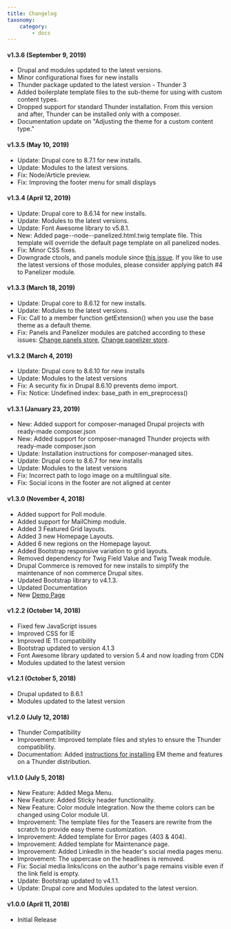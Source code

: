 ```yaml
---
title: Changelog
taxonomy:
    category:
        - docs
---
```


#### v1.3.6 (September 9, 2019)

- Drupal and modules updated to the latest versions.
- Minor configurational fixes for new installs
- Thunder package updated to the latest version - Thunder 3
- Added boilerplate template files to the sub-theme for using with custom content types.
- Dropped support for standard Thunder installation. From this version and after, Thunder can be installed only with a composer.
- Documentation update on "Adjusting the theme for a custom content type." 

#### v1.3.5 (May 10, 2019)

- Update: Drupal core to 8.7.1 for new installs.
- Update: Modules to the latest versions.
- Fix: Node/Article preview.
- Fix: Improving the footer menu for small displays


#### v1.3.4 (April 12, 2019)

- Update: Drupal core to 8.6.14 for new installs.
- Update: Modules to the latest versions.
- Update: Font Awesome library to v5.8.1.
- New: Added page--node--panelized.html.twig template file. This template will override the default page template on all panelized nodes.
- Fix: Minor CSS fixes.
- Downgrade ctools, and panels module since [this issue](https://www.drupal.org/project/panelizer/issues/3034080). If you like to use the latest versions of those modules, please consider applying patch #4 to Panelizer module. 

#### v1.3.3 (March 18, 2019)

- Update: Drupal core to 8.6.12 for new installs.
- Update: Modules to the latest versions.
- Fix: Call to a member function getExtension() when you use the base theme as a default theme.
- Fix: Panels and Panelizer modules are patched according to these issues: [Change panels store](https://www.drupal.org/project/panels/issues/3031778), [Change panelizer store](https://www.drupal.org/project/panelizer/issues/3034080).

#### v1.3.2 (March 4, 2019)

- Update: Drupal core to 8.6.10 for new installs
- Update: Modules to the latest versions
- Fix: A security fix in Drupal 8.6.10 prevents demo import.
- Fix: Notice: Undefined index: base_path in em_preprocess()

#### v1.3.1 (January 23, 2019)

- New: Added support for composer-managed Drupal projects with ready-made composer.json
- New: Added support for composer-managed Thunder projects with ready-made composer.json
- Update: Installation instructions for composer-managed sites.
- Update: Drupal core to 8.6.7 for new installs
- Update: Modules to the latest versions
- Fix: Incorrect path to logo image on a multilingual site.
- Fix: Social icons in the footer are not aligned at center


#### v1.3.0 (November 4, 2018)

- Added support for Poll module.
- Added support for MailChimp module.
- Added 3 Featured Grid layouts.
- Added 3 new Homepage Layouts.
- Added 6 new regions on the Homepage layout.
- Added Bootstrap responsive variation to grid layouts.
- Removed dependency for Twig Field Value and Twig Tweak module.
- Drupal Commerce is removed for new installs to simplify the maintenance of non commerce Drupal sites.
- Updated Bootstrap library to v4.1.3.
- Updated Documentation 
- New [Demo Page](https://em.pinkdexo.com/)

#### v1.2.2 (October 14, 2018)

- Fixed few JavaScript issues 
- Improved CSS for IE
- Improved IE 11 compatibility
- Bootstrap updated to version 4.1.3
- Font Awesome library updated to version 5.4 and now loading from CDN
- Modules updated to the latest version

#### v1.2.1 (October 5, 2018)

- Drupal updated to 8.6.1
- Modules updated to the latest version

#### v1.2.0 (July 12, 2018)

- Thunder Compatibility
- Improvement: Improved template files and styles to ensure the Thunder compatibility.
- Documentation: Added [instructions for installing](/using-with-thunder) EM theme and features on a Thunder distribution.

#### v1.1.0 (July 5, 2018)

- New Feature: Added Mega Menu.
- New Feature: Added Sticky header functionality.
- New Feature: Color module integration. Now the theme colors can be changed using Color module UI.
- Improvement: The template files for the Teasers are rewrite from the scratch to provide easy theme customization.
- Improvement: Added template for Error pages (403 & 404).
- Improvement: Added template for Maintenance page.
- Improvement: Added LinkedIn in the header's social media pages menu.
- Improvement: The uppercase on the headlines is removed.
- Fix: Social media links/icons on the author's page remains visible even if the link field is empty.
- Update: Bootstrap updated to v4.1.1.
- Update: Drupal core and Modules updated to the latest version.


#### v1.0.0 (April 11, 2018)

- Initial Release